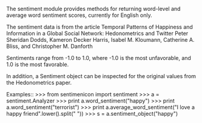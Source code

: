 The sentiment module provides methods for returning word-level and
average word sentiment scores, currently for English only.

The sentiment data is from the article Temporal Patterns of Happiness and Information in a Global Social Network: Hedonometrics and Twitter
Peter Sheridan Dodds, Kameron Decker Harris, Isabel M. Kloumann, Catherine A. Bliss, and Christopher M. Danforth

Sentiments range from -1.0 to 1.0, where -1.0 is the most unfavorable, and 1.0 is the most favorable.

In addition, a Sentiment object can be inspected for the original values from the Hedonometrics paper.

Examples::
       >>> from sentimenicon import sentiment
       >>> a = sentiment.Analyzer
       >>> print a.word_sentiment("happy")
       >>> print a.word_sentiment("terrorist")
       >>> print a.average_word_sentiment("I love a happy friend".lower().split(" "))
       >>> s = a.sentiment_object("happy")
